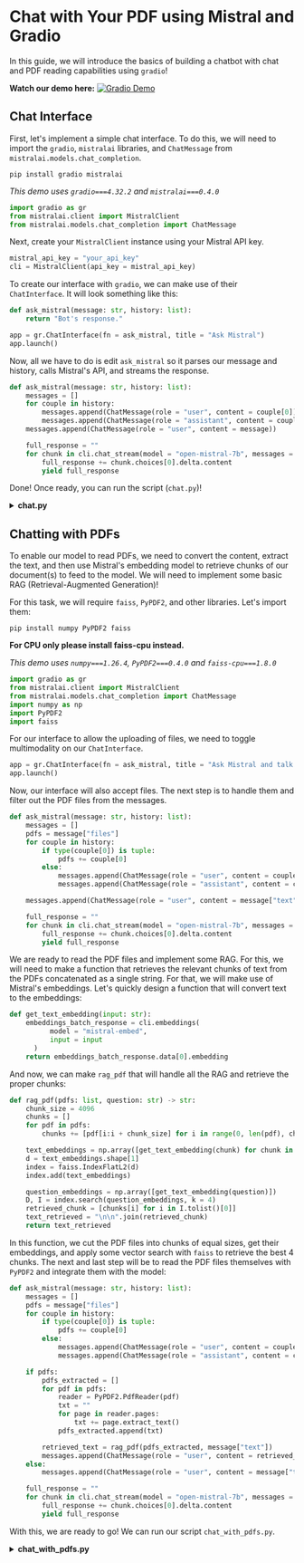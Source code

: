 # Chat with Your PDF using Mistral and Gradio

In this guide, we will introduce the basics of building a chatbot with chat and PDF reading capabilities using `gradio`!

**Watch our demo here:**
[![Gradio Demo](https://img.youtube.com/vi/mrHgm7MOipw/0.jpg)](https://www.youtube.com/watch?v=mrHgm7MOipw)

## Chat Interface

First, let's implement a simple chat interface. To do this, we will need to import the `gradio`, `mistralai` libraries, and `ChatMessage` from `mistralai.models.chat_completion`.

```shell
pip install gradio mistralai
```

*This demo uses `gradio===4.32.2` and `mistralai===0.4.0`*

```py
import gradio as gr
from mistralai.client import MistralClient
from mistralai.models.chat_completion import ChatMessage
```

Next, create your `MistralClient` instance using your Mistral API key.

```py
mistral_api_key = "your_api_key"
cli = MistralClient(api_key = mistral_api_key)
```

To create our interface with `gradio`, we can make use of their `ChatInterface`. It will look something like this:

```py
def ask_mistral(message: str, history: list):
    return "Bot's response."

app = gr.ChatInterface(fn = ask_mistral, title = "Ask Mistral")
app.launch()
```

Now, all we have to do is edit `ask_mistral` so it parses our message and history, calls Mistral's API, and streams the response.

```py
def ask_mistral(message: str, history: list):
    messages = []
    for couple in history:
        messages.append(ChatMessage(role = "user", content = couple[0]))
        messages.append(ChatMessage(role = "assistant", content = couple[1]))
    messages.append(ChatMessage(role = "user", content = message))

    full_response = ""
    for chunk in cli.chat_stream(model = "open-mistral-7b", messages = messages, max_tokens = 1024):
        full_response += chunk.choices[0].delta.content
        yield full_response
```

Done! Once ready, you can run the script (`chat.py`)!

<details>
<summary><b>chat.py</b></summary>

```py
import gradio as gr
from mistralai.client import MistralClient
from mistralai.models.chat_completion import ChatMessage

mistral_api_key = "your_api_key"
cli = MistralClient(api_key = mistral_api_key)

def ask_mistral(message: str, history: list):
    messages = []
    for couple in history:
        messages.append(ChatMessage(role = "user", content = couple[0]))
        messages.append(ChatMessage(role = "assistant", content = couple[1]))
    messages.append(ChatMessage(role = "user", content = message))

    full_response = ""
    for chunk in cli.chat_stream(model = "open-mistral-7b", messages = messages, max_tokens = 1024):
        full_response += chunk.choices[0].delta.content
        yield full_response

app = gr.ChatInterface(fn = ask_mistral, title = "Ask Mistral")
app.launch()
```

</details>

## Chatting with PDFs

To enable our model to read PDFs, we need to convert the content, extract the text, and then use Mistral's embedding model to retrieve chunks of our document(s) to feed to the model. We will need to implement some basic RAG (Retrieval-Augmented Generation)!

For this task, we will require `faiss`, `PyPDF2`, and other libraries. Let's import them:

```shell
pip install numpy PyPDF2 faiss
```
**For CPU only please install faiss-cpu instead.**

*This demo uses `numpy===1.26.4`, `PyPDF2===0.4.0` and `faiss-cpu===1.8.0`*

```py
import gradio as gr
from mistralai.client import MistralClient
from mistralai.models.chat_completion import ChatMessage
import numpy as np
import PyPDF2
import faiss
```

For our interface to allow the uploading of files, we need to toggle multimodality on our `ChatInterface`.

```py
app = gr.ChatInterface(fn = ask_mistral, title = "Ask Mistral and talk to your PDFs", multimodal = True)
app.launch()
```

Now, our interface will also accept files. The next step is to handle them and filter out the PDF files from the messages.

```py
def ask_mistral(message: str, history: list):
    messages = []
    pdfs = message["files"]
    for couple in history:
        if type(couple[0]) is tuple:
            pdfs += couple[0]
        else:
            messages.append(ChatMessage(role = "user", content = couple[0]))
            messages.append(ChatMessage(role = "assistant", content = couple[1]))

    messages.append(ChatMessage(role = "user", content = message["text"]))

    full_response = ""
    for chunk in cli.chat_stream(model = "open-mistral-7b", messages = messages, max_tokens = 1024):
        full_response += chunk.choices[0].delta.content
        yield full_response
```

We are ready to read the PDF files and implement some RAG. For this, we will need to make a function that retrieves the relevant chunks of text from the PDFs concatenated as a single string. For that, we will make use of Mistral's embeddings. Let's quickly design a function that will convert text to the embeddings:

```py
def get_text_embedding(input: str):
    embeddings_batch_response = cli.embeddings(
          model = "mistral-embed",
          input = input
      )
    return embeddings_batch_response.data[0].embedding
```

And now, we can make `rag_pdf` that will handle all the RAG and retrieve the proper chunks:

```py
def rag_pdf(pdfs: list, question: str) -> str:
    chunk_size = 4096
    chunks = []
    for pdf in pdfs:
        chunks += [pdf[i:i + chunk_size] for i in range(0, len(pdf), chunk_size)]

    text_embeddings = np.array([get_text_embedding(chunk) for chunk in chunks])
    d = text_embeddings.shape[1]
    index = faiss.IndexFlatL2(d)
    index.add(text_embeddings)

    question_embeddings = np.array([get_text_embedding(question)])
    D, I = index.search(question_embeddings, k = 4)
    retrieved_chunk = [chunks[i] for i in I.tolist()[0]]
    text_retrieved = "\n\n".join(retrieved_chunk)
    return text_retrieved
```

In this function, we cut the PDF files into chunks of equal sizes, get their embeddings, and apply some vector search with `faiss` to retrieve the best 4 chunks. The next and last step will be to read the PDF files themselves with `PyPDF2` and integrate them with the model:

```py
def ask_mistral(message: str, history: list):
    messages = []
    pdfs = message["files"]
    for couple in history:
        if type(couple[0]) is tuple:
            pdfs += couple[0]
        else:
            messages.append(ChatMessage(role = "user", content = couple[0]))
            messages.append(ChatMessage(role = "assistant", content = couple[1]))

    if pdfs:
        pdfs_extracted = []
        for pdf in pdfs:
            reader = PyPDF2.PdfReader(pdf)
            txt = ""
            for page in reader.pages:
                txt += page.extract_text()
            pdfs_extracted.append(txt)

        retrieved_text = rag_pdf(pdfs_extracted, message["text"])
        messages.append(ChatMessage(role = "user", content = retrieved_text + "\n\n" + message["text"]))
    else:
        messages.append(ChatMessage(role = "user", content = message["text"]))

    full_response = ""
    for chunk in cli.chat_stream(model = "open-mistral-7b", messages = messages, max_tokens = 1024):
        full_response += chunk.choices[0].delta.content
        yield full_response
```

With this, we are ready to go! We can run our script `chat_with_pdfs.py`.

<details>
<summary><b>chat_with_pdfs.py</b></summary>

```py
import gradio as gr
from mistralai.client import MistralClient
from mistralai.models.chat_completion import ChatMessage
import numpy as np
import PyPDF2
import faiss

mistral_api_key = "your_api_key"
cli = MistralClient(api_key = mistral_api_key)

def get_text_embedding(input: str):
    embeddings_batch_response = cli.embeddings(
          model = "mistral-embed",
          input = input
      )
    return embeddings_batch_response.data[0].embedding

def rag_pdf(pdfs: list, question: str) -> str:
    chunk_size = 4096
    chunks = []
    for pdf in pdfs:
        chunks += [pdf[i:i + chunk_size] for i in range(0, len(pdf), chunk_size)]

    text_embeddings = np.array([get_text_embedding(chunk) for chunk in chunks])
    d = text_embeddings.shape[1]
    index = faiss.IndexFlatL2(d)
    index.add(text_embeddings)

    question_embeddings = np.array([get_text_embedding(question)])
    D, I = index.search(question_embeddings, k = 4)
    retrieved_chunk = [chunks[i] for i in I.tolist()[0]]
    text_retrieved = "\n\n".join(retrieved_chunk)
    return text_retrieved

def ask_mistral(message: str, history: list):
    messages = []
    pdfs = message["files"]
    for couple in history:
        if type(couple[0]) is tuple:
            pdfs += couple[0]
        else:
            messages.append(ChatMessage(role= "user", content = couple[0]))
            messages.append(ChatMessage(role= "assistant", content = couple[1]))

    if pdfs:
        pdfs_extracted = []
        for pdf in pdfs:
            reader = PyPDF2.PdfReader(pdf)
            txt = ""
            for page in reader.pages:
                txt += page.extract_text()
            pdfs_extracted.append(txt)

        retrieved_text = rag_pdf(pdfs_extracted, message["text"])
        messages.append(ChatMessage(role = "user", content = retrieved_text + "\n\n" + message["text"]))
    else:
        messages.append(ChatMessage(role = "user", content = message["text"]))

    full_response = ""
    for chunk in cli.chat_stream(model = "open-mistral-7b", messages = messages, max_tokens = 1024):
        full_response += chunk.choices[0].delta.content
        yield full_response

app = gr.ChatInterface(fn = ask_mistral, title = "Ask Mistral and talk to your PDFs", multimodal = True)
app.launch()
```

</details>